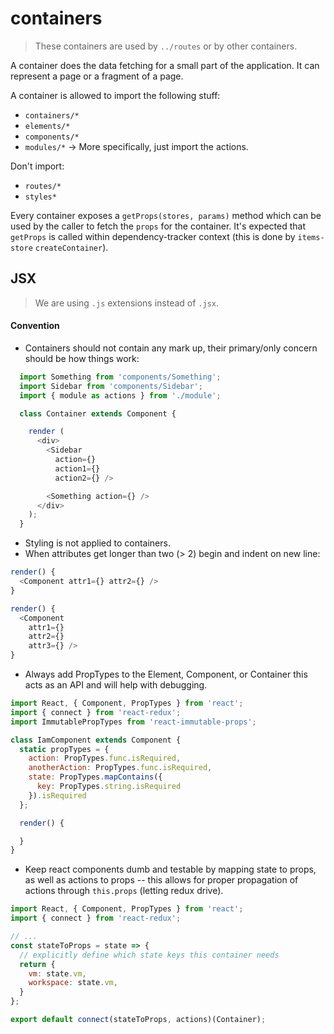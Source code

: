 # containers

> These containers are used by `../routes` or by other containers.

A container does the data fetching for a small part of the application. It can represent a page or a fragment of a page.

A container is allowed to import the following stuff:
* `containers/*`
* `elements/*`
* `components/*`
* `modules/*` -> More specifically, just import the actions.

Don't import:
* `routes/*`
* `styles*`

Every container exposes a `getProps(stores, params)` method which can be used by the caller to fetch the `props` for the container. It's expected that `getProps` is called within dependency-tracker context (this is done by `items-store` `createContainer`).

## JSX

> We are using `.js` extensions instead of `.jsx`.

#### Convention
  * Containers should not contain any mark up, their primary/only concern should be how things work:

  ```js
    import Something from 'components/Something';
    import Sidebar from 'components/Sidebar';
    import { module as actions } from './module';

    class Container extends Component {

      render (
        <div>
          <Sidebar
            action={}
            action1={}
            action2={} />

          <Something action={} />
        </div>
      );
    }
  ```

  - Styling is not applied to containers.
  - When attributes get longer than two (> 2) begin and indent on new line:

  ```js
  render() {
    <Component attr1={} attr2={} />
  }

  render() {
    <Component
      attr1={}
      attr2={}
      attr3={} />
  }
  ```
  - Always add PropTypes to the Element, Component, or Container this acts as an API and will help with debugging.

  ```js
  import React, { Component, PropTypes } from 'react';
  import { connect } from 'react-redux';
  import ImmutablePropTypes from 'react-immutable-props';

  class IamComponent extends Component {
    static propTypes = {
      action: PropTypes.func.isRequired,
      anotherAction: PropTypes.func.isRequired,
      state: PropTypes.mapContains({
        key: PropTypes.string.isRequired
      }).isRequired
    };

    render() {

    }
  }
  ```

  - Keep react components dumb and testable by mapping state to props, as well as actions to props -- this allows for proper propagation of actions through `this.props` (letting redux drive).

  ```js
  import React, { Component, PropTypes } from 'react';
  import { connect } from 'react-redux';

  // ...
  const stateToProps = state => {
    // explicitly define which state keys this container needs
    return {
      vm: state.vm,
      workspace: state.vm,
    }
  };

  export default connect(stateToProps, actions)(Container);
  ```
